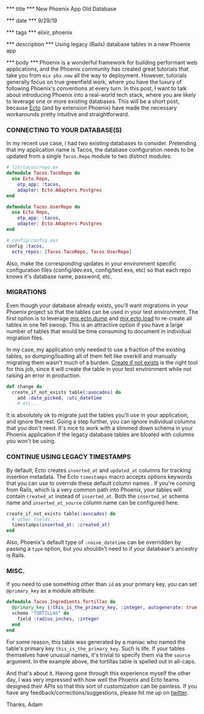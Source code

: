 *** title ***
New Phoenix App Old Database

*** date ***
9/29/19

*** tags ***
elixir, phoenix

*** description ***
Using legacy (Rails) database tables in a new Phoenix app

*** body ***
Phoenix is a wonderful framework for building performant web applications, and the Phoenix community has created great tutorials that take you from `mix phx.new` all the way to deployment. However, tutorials generally focus on true greenfield work, where you have the luxury of following Phoenix's conventions at every turn. In this post, I want to talk about introducing Phoenix into a real-world tech stack, where you are likely to leverage one or more existing databases. This will be a short post, because [Ecto](https://hexdocs.pm/ecto/Ecto.html) (and by extension Phoenix) have made the necessary workarounds pretty intuitive and straightforward.

### CONNECTING TO YOUR DATABASE(S)
In my recent use case, I had two existing databases to consider. Pretending that my application name is Tacos, the database configuration needs to be updated from a single `Tacos.Repo` module to two distinct modules:
```elixir
# lib/tacos/repo.ex
defmodule Tacos.TacoRepo do
  use Ecto.Repo,
    otp_app: :tacos,
    adapter: Ecto.Adapters.Postgres
end

defmodule Tacos.UserRepo do
  use Ecto.Repo,
    otp_app: :tacos,
    adapter: Ecto.Adapters.Postgres
end
```
```elixir
# config/config.exs
config :tacos,
  ecto_repos: [Tacos.TacoRepo, Tacos.UserRepo]
```
Also, make the corresponding updates in your environment specific configuration files (config/dev.exs, config/test.exs, etc) so that each repo knows it's database name, password, etc.

### MIGRATIONS
Even though your database already exists, you'll want migrations in your Phoenix project so that the tables can be used in your test environment. The first option is to leverage [mix ecto.dump](https://hexdocs.pm/ecto_sql/Mix.Tasks.Ecto.Dump.html) and [mix ecto.load](https://hexdocs.pm/ecto_sql/Mix.Tasks.Ecto.Load.html) to re-create all tables in one fell swoop. This is an attractive option if you have a large number of tables that would be time consuming to document in individual migration files.

In my case, my application only needed to use a fraction of the existing tables, so dumping/loading all of them felt like overkill and manually migrating them wasn't much of a burden. [Create if not exists](https://hexdocs.pm/ecto_sql/Ecto.Migration.html#create_if_not_exists/2) is the right tool for this job, since it will create the table in your test environment while not raising an error in production.

```elixir
def change do
  create_if_not_exists table(:avocados) do
    add :date_picked, :utc_datetime
    # etc...
```
It is absolutely ok to migrate just the tables you'll use in your application, and ignore the rest. Going a step further, you can ignore individual columns that you don't need. It's nice to work with a slimmed down schema in your Phoenix application if the legacy database tables are bloated with columns you won't be using.

### CONTINUE USING LEGACY TIMESTAMPS
By default, Ecto creates `inserted_at` and `updated_at` columns for tracking insertion metadata. The Ecto `timestamps` macro accepts options keywords that you can use to override these default column names . If you're coming from Rails, which is a very common path into Phoenix, your tables will contain `created_at` instead of `inserted_at`. Both the `inserted_at` schema name and `inserted_at_source` column name can be configured here.
```elixir
create_if_not_exists table(:avocados) do
  # other fields...
  timestamps(inserted_at: :created_at)
end
```
Also, Phoenix's default type of `:naive_datetime` can be overridden by passing a `type` option, but you shouldn't need to if your database's ancestry is Rails.

### MISC.

If you need to use something other than `id` as your primary key, you can set `@primary_key` as a module attribute:
```elixir
defmodule Tacos.Ingredients.Tortillas do
  @primary_key {:this_is_the_primary_key, :integer, autogenerate: true }
  schema "TORTILLAS" do
    field :radius_inches, :integer
  end
end
```
For some reason, this table was generated by a maniac who named the table's primary key `this_is_the_primary_key`. Such is life. If your tables themselves have unusual names, it's trivial to specify them via the `source` argument. In the example above, the tortillas table is spelled out in all-caps.

And that's about it. Having gone through this experience myself the other day, I was very impressed with how well the Phoenix and Ecto teams designed their APIs so that this sort of customization can be painless. If you have any feedback/corrections/suggestions, please hit me up on [twitter](https://twitter.com/adamczerepinski).

Thanks,
Adam